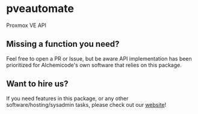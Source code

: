 # pveautomate
Proxmox VE API

## Missing a function you need?
Feel free to open a PR or Issue, but be aware API implementation has been prioritized for Alchemicode's own software that relies on this package.

## Want to hire us?
If you need features in this package, or any other software/hosting/sysadmin tasks, please check out our [website](https://alchemicode.com)!
